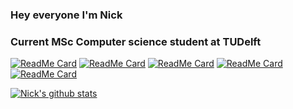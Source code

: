### Hey everyone I'm Nick

### Current MSc Computer science student at TUDelft

[![ReadMe Card](https://github-readme-stats.vercel.app/api/pin/?username=nicktehrany&repo=nicktehrany.github.io&theme=merko)](https://github.com/nicktehrany/nicktehrany.github.io)
[![ReadMe Card](https://github-readme-stats.vercel.app/api/pin/?username=nicktehrany&repo=dotfiles&theme=merko)](https://github.com/nicktehrany/dotfiles)
[![ReadMe Card](https://github-readme-stats.vercel.app/api/pin/?username=nicktehrany&repo=membench&theme=merko)](https://github.com/nicktehrany/membench)
[![ReadMe Card](https://github-readme-stats.vercel.app/api/pin/?username=nicktehrany&repo=textemp&theme=merko)](https://github.com/nicktehrany/textemp)
[![ReadMe Card](https://github-readme-stats.vercel.app/api/pin/?username=nicktehrany&repo=pmem_evaluation_traces&theme=merko&)](https://github.com/nicktehrany/pmem_evaluation_traces)

[![Nick's github stats](https://github-readme-stats.vercel.app/api?username=nicktehrany&count_private=true&theme=merko)](https://github.com/anuraghazra/github-readme-stats)
